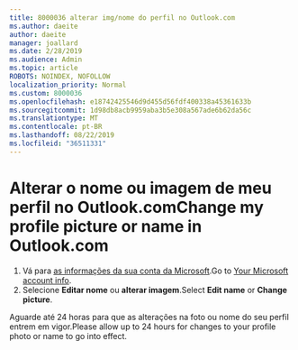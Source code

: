 ```yaml
---
title: 8000036 alterar img/nome do perfil no Outlook.com
ms.author: daeite
author: daeite
manager: joallard
ms.date: 2/28/2019
ms.audience: Admin
ms.topic: article
ROBOTS: NOINDEX, NOFOLLOW
localization_priority: Normal
ms.custom: 8000036
ms.openlocfilehash: e18742425546d9d455d56fdf400338a45361633b
ms.sourcegitcommit: 1d98db8acb9959aba3b5e308a567ade6b62da56c
ms.translationtype: MT
ms.contentlocale: pt-BR
ms.lasthandoff: 08/22/2019
ms.locfileid: "36511331"
---
```

# <a name="change-my-profile-picture-or-name-in-outlookcom"></a><span data-ttu-id="ca7d8-102">Alterar o nome ou imagem de meu perfil no Outlook.com</span><span class="sxs-lookup"><span data-stu-id="ca7d8-102">Change my profile picture or name in Outlook.com</span></span>

1. <span data-ttu-id="ca7d8-103">Vá para [as informações da sua conta da Microsoft](https://go.microsoft.com/fwlink/p/?linkid=860841).</span><span class="sxs-lookup"><span data-stu-id="ca7d8-103">Go to [Your Microsoft account info](https://go.microsoft.com/fwlink/p/?linkid=860841).</span></span>
1. <span data-ttu-id="ca7d8-104">Selecione **Editar nome** ou **alterar imagem**.</span><span class="sxs-lookup"><span data-stu-id="ca7d8-104">Select **Edit name** or **Change picture**.</span></span>

<span data-ttu-id="ca7d8-105">Aguarde até 24 horas para que as alterações na foto ou nome do seu perfil entrem em vigor.</span><span class="sxs-lookup"><span data-stu-id="ca7d8-105">Please allow up to 24 hours for changes to your profile photo or name to go into effect.</span></span>